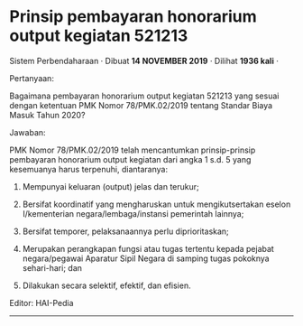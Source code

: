 Prinsip pembayaran honorarium output kegiatan 521213
====================================================

Sistem Perbendaharaan · Dibuat **14 NOVEMBER 2019** · Dilihat **1936 kali** ·

Pertanyaan:

Bagaimana pembayaran honorarium output kegiatan 521213 yang sesuai dengan ketentuan PMK Nomor 78/PMK.02/2019 tentang Standar Biaya Masuk Tahun 2020?

  

Jawaban:

PMK Nomor 78/PMK.02/2019 telah mencantumkan prinsip-prinsip pembayaran honorarium output kegiatan dari angka 1 s.d. 5 yang kesemuanya harus terpenuhi, diantaranya:  

1) Mempunyai keluaran (output) jelas dan terukur;

2) Bersifat koordinatif yang mengharuskan untuk mengikutsertakan eselon I/kementerian negara/lembaga/instansi pemerintah lainnya;

3) Bersifat temporer, pelaksanaannya perlu diprioritaskan;  

4) Merupakan perangkapan fungsi atau tugas tertentu kepada pejabat negara/pegawai Aparatur Sipil Negara di samping tugas pokoknya sehari-hari; dan

5) Dilakukan secara selektif, efektif, dan efisien.  
  

  

Editor: HAI-Pedia  
  

  
  
  

* * *
